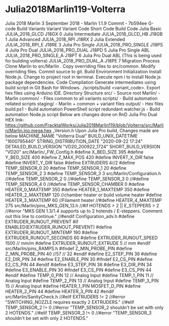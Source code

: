 # Julia2018Marlin119-Volterra
 Julia 2018 Marlin 3 September 2018 - Marlin 1.1.9  Commit - 7b594ee  G-code  Build Variants Variant	Variant Code	Short Code	Build Code Julia Basic	JULIA_2018_GLCD	J18GX	0 Julia Intermediate	JULIA_2018_GLCD_HB	J18GB	1 Julia Advanced	JULIA_2018_RPI	J18RX	2 Julia Extended	JULIA_2018_RPI_E	J18RE	3 Julia Pro Single	JULIA_2018_PRO_SINGLE	J18PS	4 Julia Pro Dual	JULIA_2018_PRO_DUAL	J18PD	5 Julia Pro Single ABL	JULIA_2018_PRO_SINGLE_A	J18PT	6 Julia Pro Dual ABL (This is being used for building volterra)	JULIA_2018_PRO_DUAL_A	J18PE	7 Migration Process Clone Marlin to src/Marlin . Copy overriding files to src/common. Modify overriding files. Commit source to git. Build Environment Initialization Install Node.js. Change to project root in terminal. Execute npm i to install Node.js package dependencies. Code Compilation Generate intermediates using build script in Git Bash for Windows. ./scripts/build <variant_code>. Export hex files using Arduino IDE. Directory Structure src/ - Source root Marlin/ - Marlin common/ - Files common to all variants scripts/ - Build automation rellated scripts staging/ - Marlin + common + variant files output/ - Hex files build.ps1 - Build automation PowerShell script redundant watcher.js - Build automation Node.js script Below are changes done on RnD Julia Pro Dual HEX link- https://github.com/FracktalWorks/Julia2018Marlin119/blob/Volterra/src/Marlin/Marlin.ino.mega.hex  _Version.h Upon Julia Pro build, Changes made are below MACHINE_NAME "Volterra Dual" BUILD_UNIX_DATETIME "1600795440" STRING_DISTRIBUTION_DATE "2020-09-22 17:24" DETAILED_BUILD_VERSION "VD20_200922_1724" SHORT_BUILD_VERSION "VD20" src/Marlin/_FW_Config.h   #define X_BED_SIZE  395   #define Y_BED_SIZE  400   #define Z_MAX_POS   420   #define INVERT_X_DIR    false   #define INVERT_Y_DIR    false   #define EXTRUDERS 4//2   #define TEMP_SENSOR_0       20   #define TEMP_SENSOR_1     20   #define TEMP_SENSOR_2     3   #define TEMP_SENSOR_3     3 src/Marlin/Configuration.h //#define TEMP_SENSOR_2 0 //#define TEMP_SENSOR_3 0 //#define TEMP_SENSOR_4 0 //#define TEMP_SENSOR_CHAMBER 0 #define HEATER_0_MAXTEMP 350 #define HEATER_1_MAXTEMP 350 #define HEATER_2_MAXTEMP 120  //chamber heater or build volume heater #define HEATER_3_MAXTEMP 60  //Filament heater //#define HEATER_4_MAXTEMP 275 src/Marlin/pins_MKS_GEN_13.h //#if HOTENDS > 2 || E_STEPPERS > 2 //#error "MKS GEN 1.3/1.4 supports up to 2 hotends / E-steppers. Comment out this line to continue." //#endif Configuration_adv.h #define EXTRUDER_RUNOUT_PREVENT #if ENABLED(EXTRUDER_RUNOUT_PREVENT)  #define EXTRUDER_RUNOUT_MINTEMP 190  #define EXTRUDER_RUNOUT_SECONDS 60  #define EXTRUDER_RUNOUT_SPEED 1500  // mm/m  #define EXTRUDER_RUNOUT_EXTRUDE 5   // mm #endif src/Marlin/pins_RAMPS.h #ifndef Z_MIN_PROBE_PIN #define Z_MIN_PROBE_PIN  40 //57  // 32 #endif  #define E2_STEP_PIN        36 #define E2_DIR_PIN         34 #define E2_ENABLE_PIN      30 #ifndef E2_CS_PIN #define E2_CS_PIN        44 #endif  #define E3_STEP_PIN        36 #define E3_DIR_PIN         34 #define E3_ENABLE_PIN      30 #ifndef E3_CS_PIN #define E3_CS_PIN        44 #endif   #define TEMP_0_PIN         12   // Analog Input #define TEMP_1_PIN         11   // Analog Input #define TEMP_2_PIN         13   // Analog Input #define TEMP_3_PIN         15   // Analog Input  #define HEATER_1_PIN   MOSFET_D_PIN #define HEATER_2_PIN   44 #define HEATER_3_PIN   42 #endif src/Marlin/SanityCheck.h //#elif EXTRUDERS != 2 //#error "SWITCHING_NOZZLE requires exactly 2 EXTRUDERS." //#elif TEMP_SENSOR_2 != 0 //#error "TEMP_SENSOR_2 shouldn't be set with only 2 HOTENDS."  //#elif TEMP_SENSOR_3 != 0  //#error "TEMP_SENSOR_3 shouldn't be set with only 2 HOTENDS."
